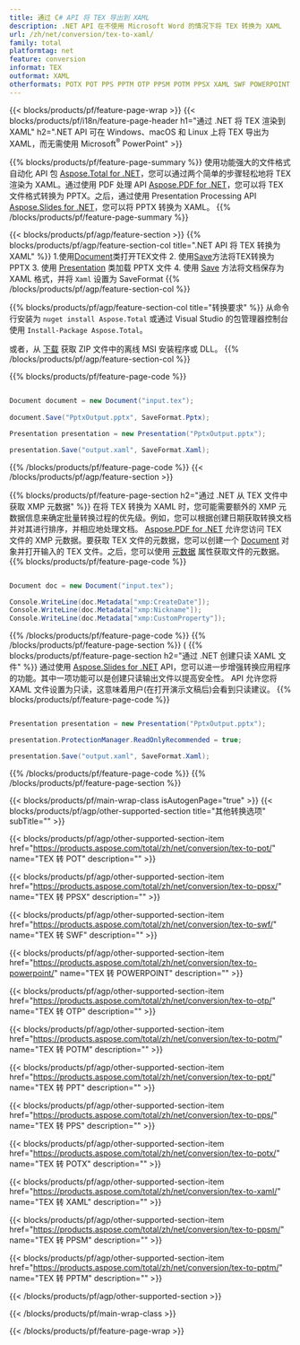 ```yaml
---
title: 通过 C# API 将 TEX 导出到 XAML
description: .NET API 在不使用 Microsoft Word 的情况下将 TEX 转换为 XAML
url: /zh/net/conversion/tex-to-xaml/
family: total
platformtag: net
feature: conversion
informat: TEX
outformat: XAML
otherformats: POTX POT PPS PPTM OTP PPSM POTM PPSX XAML SWF POWERPOINT PPT
---
```

{{< blocks/products/pf/feature-page-wrap >}}
{{< blocks/products/pf/i18n/feature-page-header h1="通过 .NET 将 TEX 渲染到 XAML" h2=".NET API 可在 Windows、macOS 和 Linux 上将 TEX 导出为 XAML，而无需使用 Microsoft<sup>&reg;</sup> PowerPoint" >}}

{{% blocks/products/pf/feature-page-summary %}}
使用功能强大的文件格式自动化 API 包 [Aspose.Total for .NET](https://products.aspose.com/total/net/)，您可以通过两个简单的步骤轻松地将 TEX 渲染为 XAML。通过使用 PDF 处理 API [Aspose.PDF for .NET](https://products.aspose.com/pdf/net/)，您可以将 TEX 文件格式转换为 PPTX。之后，通过使用 Presentation Processing API [Aspose.Slides for .NET](https://products.aspose.com/slides/net/)，您可以将 PPTX 转换为 XAML。
{{% /blocks/products/pf/feature-page-summary  %}}

{{< blocks/products/pf/agp/feature-section >}}
{{% blocks/products/pf/agp/feature-section-col title=".NET API 将 TEX 转换为 XAML" %}}
1.使用[Document](https://apireference.aspose.com/pdf/net/aspose.pdf/document)类打开TEX文件
2. 使用[Save](https://apireference.aspose.com/pdf/net/aspose.pdf.document/save/methods/5)方法将TEX转换为PPTX
3. 使用 [Presentation](https://apireference.aspose.com/slides/net/aspose.slides/presentation) 类加载 PPTX 文件
4. 使用 [Save](https://apireference.aspose.com/slides/net/aspose.slides.presentation/save/methods/5) 方法将文档保存为 XAML 格式，并将 `Xaml` 设置为 SaveFormat
{{% /blocks/products/pf/agp/feature-section-col %}}

{{% blocks/products/pf/agp/feature-section-col title="转换要求" %}}
从命令行安装为 ```nuget install Aspose.Total``` 或通过 Visual Studio 的包管理器控制台使用 ```Install-Package Aspose.Total```。

或者，从 [下载](https://downloads.aspose.com/total/net) 获取 ZIP 文件中的离线 MSI 安装程序或 DLL。
{{% /blocks/products/pf/agp/feature-section-col %}}

{{% blocks/products/pf/feature-page-code %}}

```cs

Document document = new Document("input.tex");
 
document.Save("PptxOutput.pptx", SaveFormat.Pptx); 

Presentation presentation = new Presentation("PptxOutput.pptx");

presentation.Save("output.xaml", SaveFormat.Xaml);   
```

{{% /blocks/products/pf/feature-page-code %}}
{{< /blocks/products/pf/agp/feature-section >}}

{{% blocks/products/pf/feature-page-section  h2="通过 .NET 从 TEX 文件中获取 XMP 元数据" %}}
在将 TEX 转换为 XAML 时，您可能需要额外的 XMP 元数据信息来确定批量转换过程的优先级。例如，您可以根据创建日期获取转换文档并对其进行排序，并相应地处理文档。 [Aspose.PDF for .NET](https://products.aspose.com/pdf/net/) 允许您访问 TEX 文件的 XMP 元数据。要获取 TEX 文件的元数据，您可以创建一个 [Document](https://apireference.aspose.com/pdf/net/aspose.pdf/document) 对象并打开输入的 TEX 文件。之后，您可以使用 [元数据](https://apireference.aspose.com/pdf/net/aspose.pdf/document/properties/metadata) 属性获取文件的元数据。  
{{% blocks/products/pf/feature-page-code %}}

```cs

Document doc = new Document("input.tex");

Console.WriteLine(doc.Metadata["xmp:CreateDate"]);
Console.WriteLine(doc.Metadata["xmp:Nickname"]);
Console.WriteLine(doc.Metadata["xmp:CustomProperty"]);
```

{{% /blocks/products/pf/feature-page-code  %}}
{{% /blocks/products/pf/feature-page-section %}}
(
{{% blocks/products/pf/feature-page-section  h2="通过 .NET 创建只读 XAML 文件" %}}
通过使用 [Aspose.Slides for .NET](https://products.aspose.com/slides/net/) API，您可以进一步增强转换应用程序的功能。其中一项功能可以是创建只读输出文件以提高安全性。 API 允许您将 XAML 文件设置为只读，这意味着用户(在打开演示文稿后)会看到只读建议。 
{{% blocks/products/pf/feature-page-code %}}

```cs

Presentation presentation = new Presentation("PptxOutput.pptx");

presentation.ProtectionManager.ReadOnlyRecommended = true;

presentation.Save("output.xaml", SaveFormat.Xaml);     
```

{{% /blocks/products/pf/feature-page-code  %}}
{{% /blocks/products/pf/feature-page-section %}}

{{< blocks/products/pf/main-wrap-class isAutogenPage="true" >}}
{{< blocks/products/pf/agp/other-supported-section title="其他转换选项" subTitle="" >}}

{{< blocks/products/pf/agp/other-supported-section-item href="https://products.aspose.com/total/zh/net/conversion/tex-to-pot/" name="TEX 转 POT" description="" >}}

{{< blocks/products/pf/agp/other-supported-section-item href="https://products.aspose.com/total/zh/net/conversion/tex-to-ppsx/" name="TEX 转 PPSX" description="" >}}

{{< blocks/products/pf/agp/other-supported-section-item href="https://products.aspose.com/total/zh/net/conversion/tex-to-swf/" name="TEX 转 SWF" description="" >}}

{{< blocks/products/pf/agp/other-supported-section-item href="https://products.aspose.com/total/zh/net/conversion/tex-to-powerpoint/" name="TEX 转 POWERPOINT" description="" >}}

{{< blocks/products/pf/agp/other-supported-section-item href="https://products.aspose.com/total/zh/net/conversion/tex-to-otp/" name="TEX 转 OTP" description="" >}}

{{< blocks/products/pf/agp/other-supported-section-item href="https://products.aspose.com/total/zh/net/conversion/tex-to-potm/" name="TEX 转 POTM" description="" >}}

{{< blocks/products/pf/agp/other-supported-section-item href="https://products.aspose.com/total/zh/net/conversion/tex-to-ppt/" name="TEX 转 PPT" description="" >}}

{{< blocks/products/pf/agp/other-supported-section-item href="https://products.aspose.com/total/zh/net/conversion/tex-to-pps/" name="TEX 转 PPS" description="" >}}

{{< blocks/products/pf/agp/other-supported-section-item href="https://products.aspose.com/total/zh/net/conversion/tex-to-potx/" name="TEX 转 POTX" description="" >}}

{{< blocks/products/pf/agp/other-supported-section-item href="https://products.aspose.com/total/zh/net/conversion/tex-to-xaml/" name="TEX 转 XAML" description="" >}}

{{< blocks/products/pf/agp/other-supported-section-item href="https://products.aspose.com/total/zh/net/conversion/tex-to-ppsm/" name="TEX 转 PPSM" description="" >}}

{{< blocks/products/pf/agp/other-supported-section-item href="https://products.aspose.com/total/zh/net/conversion/tex-to-pptm/" name="TEX 转 PPTM" description="" >}}



{{< /blocks/products/pf/agp/other-supported-section >}}

{{< /blocks/products/pf/main-wrap-class >}}

{{< /blocks/products/pf/feature-page-wrap >}}